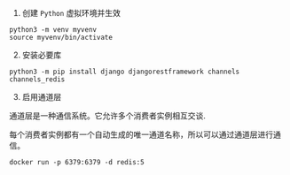 1. 创建 `Python` 虚拟环境并生效

```shell
python3 -m venv myvenv
source myvenv/bin/activate
```

2. 安装必要库

```shell
python3 -m pip install django djangorestframework channels channels_redis
```

3. 启用通道层

通道层是一种通信系统。它允许多个消费者实例相互交谈.

每个消费者实例都有一个自动生成的唯一通道名称，所以可以通过通道层进行通信。

```shell
docker run -p 6379:6379 -d redis:5
```
